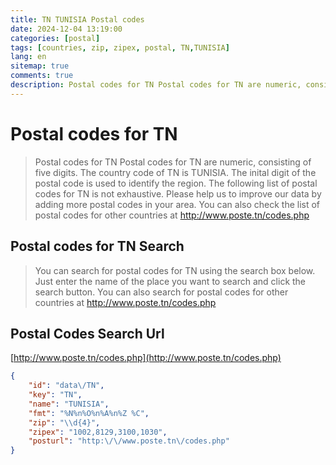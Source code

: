 ```yaml
---
title: TN TUNISIA Postal codes 
date: 2024-12-04 13:19:00
categories: [postal]
tags: [countries, zip, zipex, postal, TN,TUNISIA]
lang: en
sitemap: true
comments: true
description: Postal codes for TN Postal codes for TN are numeric, consisting of five digits. The country code of TN is TUNISIA. The inital digit of the postal code is used to identify the region. The following list of postal codes for TN is not exhaustive. Please help us to improve our data by adding more postal codes in your area. You can also check the list of postal codes for other countries at http://www.poste.tn/codes.php
---
```


# Postal codes for TN
> Postal codes for TN Postal codes for TN are numeric, consisting of five digits. The country code of TN is TUNISIA. The inital digit of the postal code is used to identify the region. The following list of postal codes for TN is not exhaustive. Please help us to improve our data by adding more postal codes in your area. You can also check the list of postal codes for other countries at http://www.poste.tn/codes.php

## Postal codes for TN Search 
> You can search for postal codes for TN using the search box below. Just enter the name of the place you want to search and click the search button. You can also search for postal codes for other countries at http://www.poste.tn/codes.php

## Postal Codes Search Url

[http://www.poste.tn/codes.php](http://www.poste.tn/codes.php)
```json
{
    "id": "data\/TN",
    "key": "TN",
    "name": "TUNISIA",
    "fmt": "%N%n%O%n%A%n%Z %C",
    "zip": "\\d{4}",
    "zipex": "1002,8129,3100,1030",
    "posturl": "http:\/\/www.poste.tn\/codes.php"
}
```
